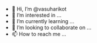 - 👋 Hi, I’m @vasuharikot
- 👀 I’m interested in ...
- 🌱 I’m currently learning ...
- 💞️ I’m looking to collaborate on ...
- 📫 How to reach me ...

<!---
vasuharikot/vasuharikot is a ✨ special ✨ repository because its `README.md` (this file) appears on your GitHub profile.
You can click the Preview link to take a look at your changes.
--->
